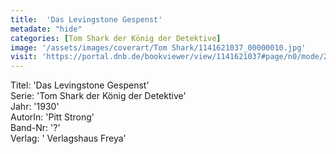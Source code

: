 ```yaml
---
title:  'Das Levingstone Gespenst'
metadate: "hide"
categories: [Tom Shark der König der Detektive]
image: '/assets/images/coverart/Tom Shark/1141621037_00000010.jpg'
visit: 'https://portal.dnb.de/bookviewer/view/1141621037#page/n0/mode/2up'
---
```

Titel: 'Das Levingstone Gespenst' <br>
Serie: 'Tom Shark der König der Detektive' <br>
Jahr: '1930' <br>
AutorIn: 'Pitt Strong' <br>
Band-Nr: '?' <br>
Verlag: ' Verlagshaus Freya'